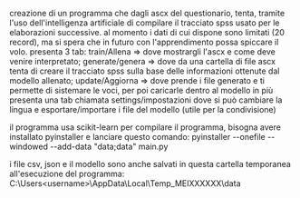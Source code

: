 creazione di un programma che dagli ascx del questionario, tenta, tramite l'uso dell'intelligenza artificiale di compilare il tracciato spss usato per le elaborazioni successive.
al momento i dati di cui dispone sono limitati (20 record), ma si spera che in futuro con l'apprendimento possa spiccare il volo.
presenta 3 tab:
train/Allena => dove mostrargli l'ascx e come deve venire interpretato;
generate/genera => dove da una cartella di file ascx tenta di creare il tracciato spss sulla base delle informazioni ottenute dal modello allenato;
update/Aggiorna => dove prende i file generato e ti permette di sistemare le voci, per poi caricarle dentro al modello
in più presenta una tab chiamata settings/impostazioni dove si può cambiare la lingua e esportare/importare i file del modello (utile per la condivisione)

il programma usa scikit-learn
per compilare il programma, bisogna avere installato pyinstaller e lanciare questo comando:
pyinstaller --onefile --windowed --add-data "data;data" main.py

i file csv, json e il modello sono anche salvati in questa cartella temporanea all'esecuzione del programma:
C:\Users\<username>\AppData\Local\Temp\_MEIXXXXXX\data
